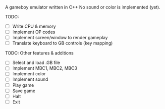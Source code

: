 A gameboy emulator written in C++
No sound or color is implemented (yet).

TODO:
- [ ] Write CPU & memory
- [ ] Implement OP codes
- [ ] Implement screen/window to render gameplay
- [ ] Translate keyboard to GB controls (key mapping)

TODO: Other features & additions
- [ ] Select and load .GB file
- [ ] Implement MBC1, MBC2, MBC3
- [ ] Implement color
- [ ] Implement sound
- [ ] Play game
- [ ] Save game
- [ ] Halt
- [ ] Exit